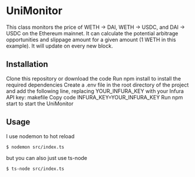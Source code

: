 # UniMonitor

This class monitors the price of WETH -> DAI, WETH -> USDC, and DAI -> USDC on the Ethereum mainnet. It can calculate the potential arbitrage opportunities and slippage amount for a given amount (1 WETH in this example). It will update on every new block.

## Installation

Clone this repository or download the code
Run npm install to install the required dependencies
Create a .env file in the root directory of the project and add the following line, replacing YOUR_INFURA_KEY with your Infura API key:
makefile
Copy code
INFURA_KEY=YOUR_INFURA_KEY
Run npm start to start the UniMonitor

## Usage

I use nodemon to hot reload

```bash
$ nodemon src/index.ts
```

but you can also just use ts-node

```bash
$ ts-node src/index.ts
```
